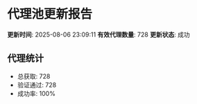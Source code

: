 # 代理池更新报告

**更新时间**: 2025-08-06 23:09:11
**有效代理数量**: 728
**更新状态**:  成功

## 代理统计
- 总获取: 728
- 验证通过: 728
- 成功率: 100%
